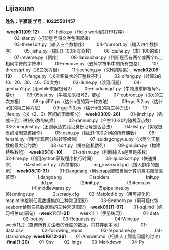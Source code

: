 ## Lijiaxuan
**姓名：李嘉璇**
**学号：10225501457**

**·week01(09-12)**
    &emsp;&emsp;01-hello.py（Hello world的打印程序）    
    &emsp;&emsp;02-star.py（打印星号将文字包围起来）   
    &emsp;&emsp;03-threesort.py（输入三个数排序）
    &emsp;&emsp;04-foursort.py（输入四个数排序）
    &emsp;&emsp;05-jishu.py（输出1-100所有奇数）
    &emsp;&emsp;06-qiuhe.py（求1-100的和）
    &emsp;&emsp;07-reverse.py（倒序）
    &emsp;&emsp;08-lianxuchar.py（判断是否有两个或两个以上相同字符的字符串）
    &emsp;&emsp;09-remove.py（去掉字符串中的所有空格）
    &emsp;&emsp;10-threesqrt.py（求三次方根）
    &emsp;&emsp;11-jiecheng.py（求N的阶乘）
**·week02(09-19)**
    &emsp;&emsp;01-fenge.py（求乘积最大的正整数子列）
    &emsp;&emsp;02-cifang.py（计算2的10、20、30、40、50次方）
    &emsp;&emsp;03-duhe.py（渡河问题）
    &emsp;&emsp;04-genhao2.py（用while求解根号2）
    &emsp;&emsp;05-niudunsqrt.py（牛顿法求解根号2，变c）
    &emsp;&emsp;06-05test.py（牛顿法求根号2，变g）
    &emsp;&emsp;07-cubroot.py（求c的三次方根）
    &emsp;&emsp;08-gujiPI1.py（估计π值的第一种方法）
    &emsp;&emsp;09-gujiPI2.py（估计π值的第二种方法）
    &emsp;&emsp;09-gujiPI3.py（估计π值的第三种方法）
    &emsp;&emsp;10-jifen.py（求（2，3）区间的函数积分）
**·week03(09-26)**
    &emsp;&emsp;01-jinzhi.py（完成十到二进制小数的转换）
    &emsp;&emsp;02-rannum.py（产生10-20的随机浮点数）
    &emsp;&emsp;03-zhengtest.py（正则表达式验证身份证号是否合法）
    &emsp;&emsp;04-list.py（实现链表的增删查该操作）
    &emsp;&emsp;05-oshu.py（输出1-100之间的所有偶数）
    &emsp;&emsp;06-fenzhi.py（用if实现百分制转等级制）
    &emsp;&emsp;07-zuidagongyue.py（求两个正整数的最大公约数）
    &emsp;&emsp;08-sort.py（排序随机数列）
    &emsp;&emsp;09-goujian.py（构建特殊数组）
**·week05(10-10)**
    &emsp;&emsp;01-zhishu.py（判断输入a是否是质数）
    &emsp;&emsp;02-time.py（利用python获取程序执行时间）
    &emsp;&emsp;03-quicksort.py（快速排序）
    &emsp;&emsp;04-shellsort.py（希尔排序）
    &emsp;&emsp;img_insersort.jpg（插入排序的图示）
**·week08(10-31)**
    &emsp;&emsp;01-Dangdang（用scrapy爬取当当计算机类书籍信息首页）
      &emsp;&emsp;&emsp;&emsp;1.dangdang
        &emsp;&emsp;&emsp;&emsp;&emsp;&emsp;(1)spiders
          &emsp;&emsp;&emsp;&emsp;&emsp;&emsp;&emsp;&emsp;__init__.py
          &emsp;&emsp;&emsp;&emsp;&emsp;&emsp;&emsp;&emsp;dd.py
        &emsp;&emsp;&emsp;&emsp;&emsp;&emsp;(2)__init__.py
        &emsp;&emsp;&emsp;&emsp;&emsp;&emsp;(3)items.py
        &emsp;&emsp;&emsp;&emsp;&emsp;&emsp;(4)middlewares.py
        &emsp;&emsp;&emsp;&emsp;&emsp;&emsp;(5)pipelines.py
        &emsp;&emsp;&emsp;&emsp;&emsp;&emsp;(6)settings.py
      &emsp;&emsp;&emsp;&emsp;2.scrapy.cfg
    &emsp;&emsp;02-Matplotlib.py（用可视化包maplotlib绘制任意数据集的三种常见图形）
    &emsp;&emsp;03-Seaborn.py（用可视化包seaborn绘制任意数据集的三种常见图形）
**·week09(11-07)**
    &emsp;&emsp;01-sql.md（练习相关sql语句）
**·week11(11-21)**
    &emsp;&emsp;week11_1（手册练习）
      &emsp;&emsp;&emsp;&emsp;01-data
      &emsp;&emsp;&emsp;&emsp;02-bot.py
      &emsp;&emsp;&emsp;&emsp;03-Requests.py
      &emsp;&emsp;&emsp;&emsp;04-Wine.py
    &emsp;&emsp;week11_2（查询所有关注者的仓库的数据，将其存到本地）
      &emsp;&emsp;&emsp;&emsp;01-data.csv
      &emsp;&emsp;&emsp;&emsp;02-following_repos
      &emsp;&emsp;&emsp;&emsp;03-reponame.py
      &emsp;&emsp;&emsp;&emsp;04-starname.py
**·week16(12-26)**
    &emsp;&emsp;01-Answer.md（相关人工智能问题的讨论）
**·final(1-20)**
    &emsp;&emsp;01-Csv
    &emsp;&emsp;02-Imgs
    &emsp;&emsp;03-Markdown
    &emsp;&emsp;04-Py

